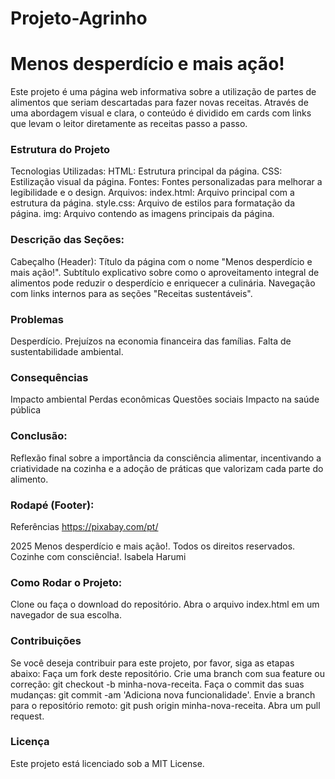 # Projeto-Agrinho
# Menos desperdício e mais ação!
Este projeto é uma página web informativa sobre a utilização de partes de alimentos que seriam descartadas para fazer novas receitas. Através de uma abordagem visual e clara, o conteúdo é dividido em cards com links que levam o leitor diretamente as receitas passo a passo.

### Estrutura do Projeto
Tecnologias Utilizadas:
HTML: Estrutura principal da página.
CSS: Estilização visual da página.
Fontes: Fontes personalizadas para melhorar a legibilidade e o design.
Arquivos:
index.html: Arquivo principal com a estrutura da página.
style.css: Arquivo de estilos para formatação da página.
img: Arquivo contendo as imagens principais da página.

### Descrição das Seções:
Cabeçalho (Header):
Título da página com o nome "Menos desperdício e mais ação!".
Subtítulo explicativo sobre como o aproveitamento integral de alimentos pode reduzir o desperdício e enriquecer a culinária.
Navegação com links internos para as seções "Receitas sustentáveis".

### Problemas
Desperdício.
Prejuízos na economia financeira das famílias.
Falta de sustentabilidade ambiental.

### Consequências
Impacto ambiental
Perdas econômicas
Questões sociais
Impacto na saúde pública

### Conclusão:
Reflexão final sobre a importância da consciência alimentar, incentivando a criatividade na cozinha e a adoção de práticas que valorizam cada parte do alimento.

### Rodapé (Footer):
Referências
https://pixabay.com/pt/

2025 Menos desperdício e mais ação!. Todos os direitos reservados. Cozinhe com consciência!. Isabela Harumi

### Como Rodar o Projeto:
Clone ou faça o download do repositório.
Abra o arquivo index.html em um navegador de sua escolha.

### Contribuições
Se você deseja contribuir para este projeto, por favor, siga as etapas abaixo:
Faça um fork deste repositório.
Crie uma branch com sua feature ou correção: git checkout -b minha-nova-receita.
Faça o commit das suas mudanças: git commit -am 'Adiciona nova funcionalidade'.
Envie a branch para o repositório remoto: git push origin minha-nova-receita.
Abra um pull request.

### Licença
Este projeto está licenciado sob a MIT License.

